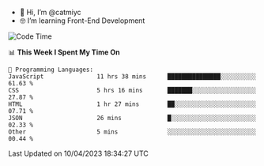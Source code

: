 - 👋 Hi, I’m @catmiyc
- 🤓 I’m learning Front-End Development

<!---
catmiyc/catmiyc is a ✨ special ✨ repository because its `README.md` (this file) appears on your GitHub profile.
You can click the Preview link to take a look at your changes.
--->


<!--START_SECTION:waka-->
![Code Time](http://img.shields.io/badge/Code%20Time-124%20hrs%2051%20mins-blue)

📊 **This Week I Spent My Time On** 

```text
💬 Programming Languages: 
JavaScript               11 hrs 38 mins      ███████████████░░░░░░░░░░   61.63 % 
CSS                      5 hrs 16 mins       ███████░░░░░░░░░░░░░░░░░░   27.87 % 
HTML                     1 hr 27 mins        ██░░░░░░░░░░░░░░░░░░░░░░░   07.71 % 
JSON                     26 mins             █░░░░░░░░░░░░░░░░░░░░░░░░   02.33 % 
Other                    5 mins              ░░░░░░░░░░░░░░░░░░░░░░░░░   00.44 % 
```


 Last Updated on 10/04/2023 18:34:27 UTC
<!--END_SECTION:waka-->
